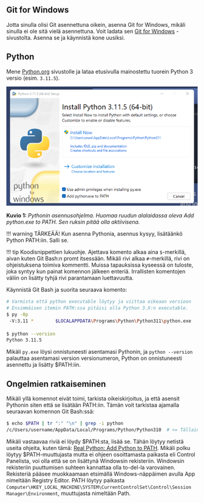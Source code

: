 ## Git for Windows

Jotta sinulla olisi Git asennettuna oikein, asenna Git for Windows, mikäli sinulla ei ole sitä vielä asennettuna. Voit ladata sen [Git for Windows](https://gitforwindows.org/) -sivustolta. Asenna se ja käynnistä kone uusiksi.

## Python

Mene [Python.org](https://www.python.org/) sivustolle ja lataa etusivulla mainostettu tuorein Python 3 versio (esim. `3.11.5`).

![Python asennus](../images/python-311-installer-path.png)

**Kuvio 1:** *Pythonin asennusohjelma. Huomaa ruudun alalaidassa oleva Add python.exe to PATH. Sen ruksin pitää olla aktiivisena.*

!!! warning
   TÄRKEÄÄ! Kun asenna Pythonia, asennus kysyy, lisätäänkö Python PATH:iin. Salli se.

!!! tip
    Koodisnippettien lukuohje. Ajettava komento alkaa aina `$`-merkillä, aivan kuten Git Bash:n promt itsessään. Mikäli rivi alkaa `#`-merkillä, rivi on ohjeistuksena toimiva kommentti. Muissa tapauksissa kyseessä on tuloste, joka syntyy kun painat komennon jälkeen enteriä. Irrallisten komentojen väliin on lisätty tyhjä rivi parantamaan luettavuutta.

Käynnistä Git Bash ja suorita seuraava komento:

```bash
# Varmista että python executable löytyy ja viittaa oikeaan versioon
# Ensimmäisen itemin PATH:ssa pitäisi olla Python 3.X:n executable.
$ py -0p
 -V:3.11 *        $LOCALAPPDATA\Programs\Python\Python311\python.exe

$ python --version
Python 3.11.5
```

Mikäli `py.exe` löysi onnistuneesti asentamasi Pythonin, ja `python --version` palauttaa asentamasi version versionumeron, Python on onnistuneesti asennettu ja lisätty $PATH:iin. 

## Ongelmien ratkaiseminen

Mikäli yllä komennot eivät toimi, tarkista oikeiskirjoitus, ja että asensit Pythonin siten että se lisätään PATH:iin. Tämän voit tarkistaa ajamalla seuraavan komennon Git Bash:ssä:

```bash
$ echo $PATH | tr ":" "\n" | grep -i python
/c/Users/username/AppData/Local/Programs/Python/Python310  # <= Tällainen rivi pitäisi löytyä
```

Mikäli vastaavaa riviä ei löydy $PATH:sta, lisää se. Tähän löytyy netistä useita ohjeita, kuten tämä: [Real Python: Add Python to PATH](https://realpython.com/add-python-to-path/). Mikäli polku löytyy $PATH-muuttujasta mutta ei ohjeen osoittamasta paikasta eli Control Panelista, voi olla että se on lisättynä Windowsin rekisteriin. Windowsin rekisteriin puuttumisen suhteen kannattaa olla to-del-la varovainen. Rekisteriä pääsee muokkaamaan etsimällä Windows-näppäimen avulla App nimeltään Registry Editor. PATH löytyy paikasta `Computer\HKEY_LOCAL_MACHINE\SYSTEM\CurrentControlSet\Control\Session Manager\Environment`, muuttujasta nimeltään Path.